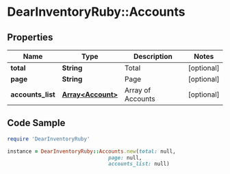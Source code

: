 # DearInventoryRuby::Accounts

## Properties

Name | Type | Description | Notes
------------ | ------------- | ------------- | -------------
**total** | **String** | Total | [optional] 
**page** | **String** | Page | [optional] 
**accounts_list** | [**Array&lt;Account&gt;**](Account.md) | Array of Accounts | [optional] 

## Code Sample

```ruby
require 'DearInventoryRuby'

instance = DearInventoryRuby::Accounts.new(total: null,
                                 page: null,
                                 accounts_list: null)
```


